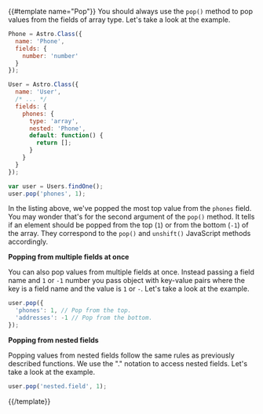 {{#template name="Pop"}}
You should always use the `pop()` method to pop values from the fields of array type. Let's take a look at the example.

```js
Phone = Astro.Class({
  name: 'Phone',
  fields: {
    number: 'number'
  }
});

User = Astro.Class({
  name: 'User',
  /* ... */
  fields: {
    phones: {
      type: 'array',
      nested: 'Phone',
      default: function() {
        return [];
      }
    }
  }
});

var user = Users.findOne();
user.pop('phones', 1);
```

In the listing above, we've popped the most top value from the `phones` field. You may wonder that's for the second argument of the `pop()` method. It tells if an element should be popped from the top (`1`) or from the bottom (`-1`) of the array. They correspond to the `pop()` and `unshift()` JavaScript methods accordingly.

**Popping from multiple fields at once**

You can also pop values from multiple fields at once. Instead passing a field name and `1` or `-1` number you pass object with key-value pairs where the key is a field name and the value is `1` or `-`. Let's take a look at the example.

```js
user.pop({
  'phones': 1, // Pop from the top.
  'addresses': -1 // Pop from the bottom.
});
```

**Popping from nested fields**

Popping values from nested fields follow the same rules as previously described functions. We use the "." notation to access nested fields. Let's take a look at the example.

```js
user.pop('nested.field', 1);
```
{{/template}}
